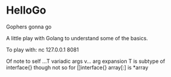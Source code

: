# HelloGo
Gophers gonna go

A little play with Golang to understand some of the basics.

To play with:
	nc 127.0.0.1 8081

Of note to self
	...T variadic args
	v... arg expansion
	T is subtype of interface{}
		though not so for []interface{}
	array[:] is *array
	

